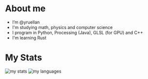 # About me
<!--
![Git](https://img.shields.io/badge/git-%23F05033.svg?style=flat&logo=git&logoColor=white)

-->

- I’m @yruellan
- I'm studying math, physics and computer science
- I program in Python, Processing (Java), GLSL (for GPU) and C++
- I'm learning Rust


# My Stats
<!--https://github.com/anuraghazra/github-readme-stats?tab=readme-ov-file -->
![my stats](https://github-readme-stats.vercel.app/api?username=yruellan&show_icons=true&hide_rank=true)
![my languages](https://github-readme-stats.vercel.app/api/top-langs?username=yruellan&show_icons=true&langs_count=5)
